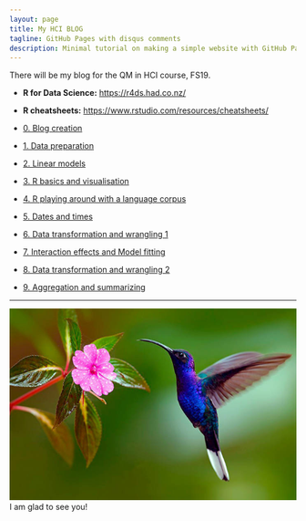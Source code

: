 ```yaml
---
layout: page
title: My HCI BLOG
tagline: GitHub Pages with disqus comments
description: Minimal tutorial on making a simple website with GitHub Pages
---
```


There will be my blog for the QM in HCI course, FS19.
- **R for Data Science:** <https://r4ds.had.co.nz/>
- **R cheatsheets:** <https://www.rstudio.com/resources/cheatsheets/>

- [0. Blog creation](pages/0blog.html)
- [1. Data preparation](pages/1blog.html)
- [2. Linear models](pages/2blog.html)
- [3. R basics and visualisation](pages/3blog.html)
- [4. R playing around with a language corpus](pages/4blog.html)
- [5. Dates and times](pages/5blog.html)
- [6. Data transformation and wrangling 1](pages/6blog.html)
- [7. Interaction effects and Model fitting](pages/7blog.html)
- [8. Data transformation and wrangling 2](pages/8blog.html)
- [9. Aggregation and summarizing](pages/9blog.html)


---
![Picture](images/bird.jpg)
I am glad to see you!
